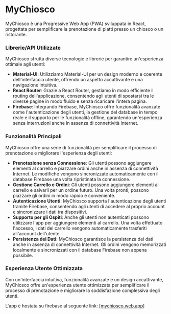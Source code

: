 # MyChiosco

MyChiosco è una Progressive Web App (PWA) sviluppata in React, progettata per semplificare la prenotazione di piatti presso un chiosco o un ristorante. 
### Librerie/API Utilizzate
MyChiosco sfrutta diverse tecnologie e librerie per garantire un'esperienza ottimale agli utenti:

* **Material-UI**: Utilizziamo Material-UI per un design moderno e coerente dell'interfaccia utente, offrendo un aspetto accattivante e una navigazione intuitiva.
* **React Router**: Grazie a React Router, gestiamo in modo efficiente il routing dell'applicazione, consentendo agli utenti di spostarsi tra le diverse pagine in modo fluido e senza ricaricare l'intera pagina.
* **Firebase**: Integrando Firebase, MyChiosco offre funzionalità avanzate come l'autenticazione degli utenti, la gestione del database in tempo reale e il supporto per le funzionalità offline, garantendo un'esperienza senza interruzioni anche in assenza di connettività Internet.
### Funzionalità Principali
MyChiosco offre una serie di funzionalità per semplificare il processo di prenotazione e migliorare l'esperienza degli utenti:

* **Prenotazione senza Connessione**: Gli utenti possono aggiungere elementi al carrello e piazzare ordini anche in assenza di connettività Internet. Le modifiche vengono sincronizzate automaticamente con il database Firebase una volta ripristinata la connessione.
* **Gestione Carrello e Ordini**: Gli utenti possono aggiungere elementi al carrello e salvarli per un ordine futuro. Una volta pronti, possono piazzare gli ordini in modo rapido e conveniente.
* **Autenticazione Utenti**: MyChiosco supporta l'autenticazione degli utenti tramite Firebase, consentendo agli utenti di accedere al proprio account e sincronizzare i dati tra dispositivi.
* **Supporto per gli Ospiti**: Anche gli utenti non autenticati possono utilizzare l'app per aggiungere elementi al carrello. Una volta effettuato l'accesso, i dati del carrello vengono automaticamente trasferiti all'account dell'utente.
* **Persistenza dei Dati**: MyChiosco garantisce la persistenza dei dati anche in assenza di connettività Internet. Gli ordini vengono memorizzati localmente e sincronizzati con il database Firebase non appena possibile.
### Esperienza Utente Ottimizzata
Con un'interfaccia intuitiva, funzionalità avanzate e un design accattivante, MyChiosco offre un'esperienza utente ottimizzata per semplificare il processo di prenotazione e migliorare la soddisfazione complessiva degli utenti.

L'app è hostata su firebase al seguente link: [[mychiosco.web.app](https://mychiosco.web.app/)]
